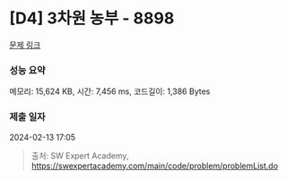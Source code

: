 # [D4] 3차원 농부 - 8898 

[문제 링크](https://swexpertacademy.com/main/code/problem/problemDetail.do?contestProbId=AW45TzHae8UDFAQ7) 

### 성능 요약

메모리: 15,624 KB, 시간: 7,456 ms, 코드길이: 1,386 Bytes

### 제출 일자

2024-02-13 17:05



> 출처: SW Expert Academy, https://swexpertacademy.com/main/code/problem/problemList.do